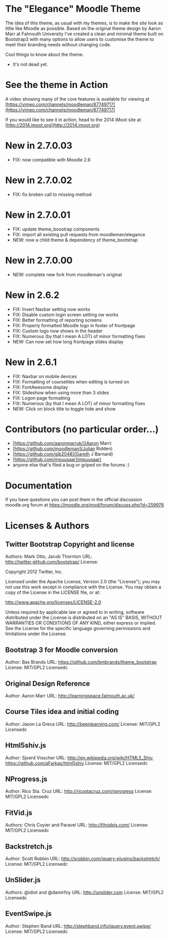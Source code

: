 The "Elegance" Moodle Theme
======================

The idea of this theme, as usual with my themes, is to make the site look as little like Moodle as possible. Based on the original theme design by Aaron Marr at Falmouth University I’ve created a clean and minimal theme built on Bootstrap3 with many options to allow users to customise the theme to meet their branding needs without changing code.

Cool things to know about the theme.
 - It's not dead yet.

See the theme in Action
========================

A video showing many of the core features is available for viewing at [https://vimeo.com/channels/moodleman/87749717](https://vimeo.com/channels/moodleman/87749717)

If you would like to see it in action, head to the 2014 iMoot site at [http://2014.imoot.org](http://2014.imoot.org)

New in 2.7.0.03
========================
- FIX: now compatible with Moodle 2.6

New in 2.7.0.02
========================
- FIX: fix broken call to missing method

New in 2.7.0.01
========================
- FIX: update theme_boostrap components
- FIX: import all existing pull requests from moodleman/elegance
- NEW: now a child theme & dependency of theme_bootstrap

New in 2.7.0.00
========================
- NEW: complete new fork from moodleman's original

New in 2.6.2
========================
- FIX: Invert Navbar setting now works
- FIX: Disable custom login screen setting ow works
- FIX: Better formatting of reporting screens
- FIX: Properly formatted Moodle logo in footer of frontpage
- FIX: Custom logo now shows in the header
- FIX: Numerous (by that I mean A LOT) of minor formatting fixes
- NEW: Can now set how long frontpage slides display

New in 2.6.1
========================
- FIX: Navbar on mobile devices
- FIX: Formatting of coursetiles when editing is turned on
- FIX: FontAwesome display
- FIX: Slideshow when using more than 3 slides
- FIX: Logon page formatting
- FIX: Numerous (by that I mean A LOT) of minor formatting fixes
- NEW: Click on block title to toggle hide and show


Contributors (no particular order...)
==================
- [https://github.com/aaronmarruk/](Aaron Marr)
- [https://github.com/moodleman](Julian Ridden)
- [https://github.com/gjb2048](Gareth J Barnard)
- [https://github.com/mpuusaar](mpuusaar)
- anyone else that's filed a bug or griped on the forums :)

Documentation
=============
If you have questions you can post them in the official discussion moodle.org forum at https://moodle.org/mod/forum/discuss.php?d=259978

Licenses & Authors
==================

Twitter Bootstrap Copyright and license
---------------------------------------
Authors: Mark Otto, Jacob Thornton
URL: http://twitter.github.com/bootstrap/
License:

Copyright 2012 Twitter, Inc.

Licensed under the Apache License, Version 2.0 (the "License");
you may not use this work except in compliance with the License.
You may obtain a copy of the License in the LICENSE file, or at:

   http://www.apache.org/licenses/LICENSE-2.0

Unless required by applicable law or agreed to in writing, software
distributed under the License is distributed on an "AS IS" BASIS,
WITHOUT WARRANTIES OR CONDITIONS OF ANY KIND, either express or implied.
See the License for the specific language governing permissions and
limitations under the License.

Bootstrap 3 for Moodle conversion
------------
Author: Bas Brands
URL: https://github.com/bmbrands/theme_bootstrap
License: MIT/GPL2 Licensedc

Original Design Reference
------------
Author: Aaron Marr 
URL: http://learningspace.falmouth.ac.uk/

Course Tiles idea and initial coding
------------
Author: Jason La Greca
URL: http://beenlearning.com/
License: MIT/GPL2 Licensedc

Html5shiv.js
------------
Author: Sjoerd Visscher
URL: http://en.wikipedia.org/wiki/HTML5_Shiv, https://github.com/aFarkas/html5shiv
License: MIT/GPL2 Licensedc

NProgress.js
------------
Author: Rico Sta. Cruz
URL: http://ricostacruz.com/nprogress
License: MIT/GPL2 Licensedc

FitVid.js
------------
Authors: Chris Coyier and Paravel
URL: http://fitvidsjs.com/
License: MIT/GPL2 Licensedc

Backstretch.js
------------
Author: Scott Robbin
URL: http://srobbin.com/jquery-plugins/backstretch/
License: MIT/GPL2 Licensedc

UnSlider.js
------------
Authors: @idiot and @damirfoy
URL: http://unslider.com
License: MIT/GPL2 Licensedc

EventSwipe.js
------------
Author: Stephen Band
URL: http://stephband.info/jquery.event.swipe/
License: MIT/GPL2 Licensedc
